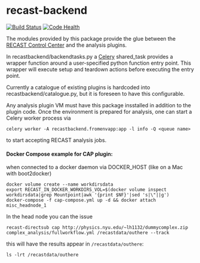 # recast-backend
[![Build Status](https://travis-ci.org/recast-hep/recast-backend.svg?branch=master)](https://travis-ci.org/recast-hep/recast-backend)
[![Code Health](https://landscape.io/github/recast-hep/recast-backend/master/landscape.svg?style=flat)](https://landscape.io/github/recast-hep/recast-backend/master)


The modules provided by this package provide the glue between the [RECAST Control Center](https://github.com/recast-hep/recast-control-center-prototype) and the analysis plugins.

In recastbackend/backendtasks.py a [Celery](http://www.celeryproject.org/) shared_task provides a wrapper function around a user-specified python function entry point. This wrapper will execute setup and teardown actions before executing the entry point.

Currently a catalogue of existing plugins is hardcoded into recastbackend/catalogue.py, but it is foreseen to have this configurable.

Any analysis plugin VM must have this package insstalled in addition to the plugin code. Once the environment is prepared for analysis, one can start a Celery worker process via 

    celery worker -A recastbackend.fromenvapp:app -l info -Q <queue name>
  
to start accepting RECAST analysis jobs.


#### Docker Compose example for CAP plugin:

when connected to a docker daemon via DOCKER_HOST (like on a Mac with boot2docker)

    docker volume create --name workdirsdata                                                                       
    export RECAST_IN_DOCKER_WORKDIRS_VOL=$(docker volume inspect workdirsdata|grep Mountpoint|awk '{print $NF}'|sed 's|\"||g')
    docker-compose -f cap-compose.yml up -d && docker attach misc_headnode_1                                                     

In the head node you can the issue

    recast-directsub cap http://physics.nyu.edu/~lh1132/dummycomplex.zip complex_analysis/fullworkflow.yml /recastdata/outhere --track

this will have the results appear in `/recastdata/outhere`:

    ls -lrt /recastdata/outhere
